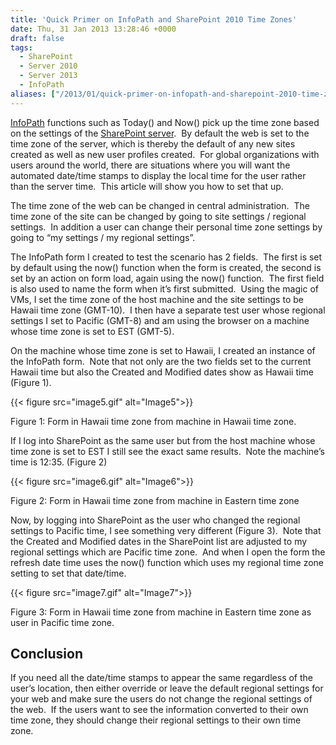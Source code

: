 ```yaml
---
title: 'Quick Primer on InfoPath and SharePoint 2010 Time Zones'
date: Thu, 31 Jan 2013 13:28:46 +0000
draft: false
tags: 
  - SharePoint
  - Server 2010
  - Server 2013
  - InfoPath
aliases: ["/2013/01/quick-primer-on-infopath-and-sharepoint-2010-time-zones/"]
---
```


[InfoPath](http://office.microsoft.com/infopath/) functions such as Today() and Now() pick up the time zone based on the settings of the [SharePoint server](http://sharepoint.microsoft.com).  By default the web is set to the time zone of the server, which is thereby the default of any new sites created as well as new user profiles created.  For global organizations with users around the world, there are situations where you will want the automated date/time stamps to display the local time for the user rather than the server time.  This article will show you how to set that up.

The time zone of the web can be changed in central administration.  The time zone of the site can be changed by going to site settings / regional settings.  In addition a user can change their personal time zone settings by going to “my settings / my regional settings”.

The InfoPath form I created to test the scenario has 2 fields.  The first is set by default using the now() function when the form is created, the second is set by an action on form load, again using the now() function.  The first field is also used to name the form when it’s first submitted.  Using the magic of VMs, I set the time zone of the host machine and the site settings to be Hawaii time zone (GMT-10).  I then have a separate test user whose regional settings I set to Pacific (GMT-8) and am using the browser on a machine whose time zone is set to EST (GMT-5).

On the machine whose time zone is set to Hawaii, I created an instance of the InfoPath form.  Note that not only are the two fields set to the current Hawaii time but also the Created and Modified dates show as Hawaii time (Figure 1).

{{< figure src="image5.gif" alt="Image5">}}

Figure 1: Form in Hawaii time zone from machine in Hawaii time zone.

If I log into SharePoint as the same user but from the host machine whose time zone is set to EST I still see the exact same results.  Note the machine’s time is 12:35. (Figure 2)

{{< figure src="image6.gif" alt="Image6">}}

Figure 2: Form in Hawaii time zone from machine in Eastern time zone

Now, by logging into SharePoint as the user who changed the regional settings to Pacific time, I see something very different (Figure 3).  Note that the Created and Modified dates in the SharePoint list are adjusted to my regional settings which are Pacific time zone.  And when I open the form the refresh date time uses the now() function which uses my regional time zone setting to set that date/time.

{{< figure src="image7.gif" alt="Image7">}}

Figure 3: Form in Hawaii time zone from machine in Eastern time zone as user in Pacific time zone.

## Conclusion

If you need all the date/time stamps to appear the same regardless of the user’s location, then either override or leave the default regional settings for your web and make sure the users do not change the regional settings of the web.  If the users want to see the information converted to their own time zone, they should change their regional settings to their own time zone.
